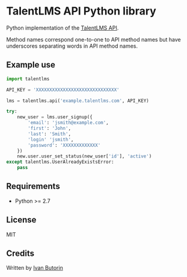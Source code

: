 # TalentLMS API Python library

Python implementation of the [TalentLMS API](https://www.talentlms.com/pages/docs/TalentLMS-API-Documentation.pdf).

Method names correspond one-to-one to API method names but have underscores separating words in API method names.

## Example use

```python
import talentlms

API_KEY = 'XXXXXXXXXXXXXXXXXXXXXXXXXXXXXX'

lms = talentlms.api('example.talentlms.com', API_KEY)

try:
    new_user = lms.user_signup({
        'email': 'jsmith@example.com',
        'first': 'John',
        'last': 'Smith',
        'login' 'jsmith',
        'password': 'XXXXXXXXXXXXX'
    })
    new.user.user_set_status(new_user['id'], 'active')
except talentlms.UserAlreadyExistsError:
    pass
```

## Requirements

- Python >= 2.7

## License

MIT

## Credits

Written by [Ivan Butorin](https://github.com/ib1984)
